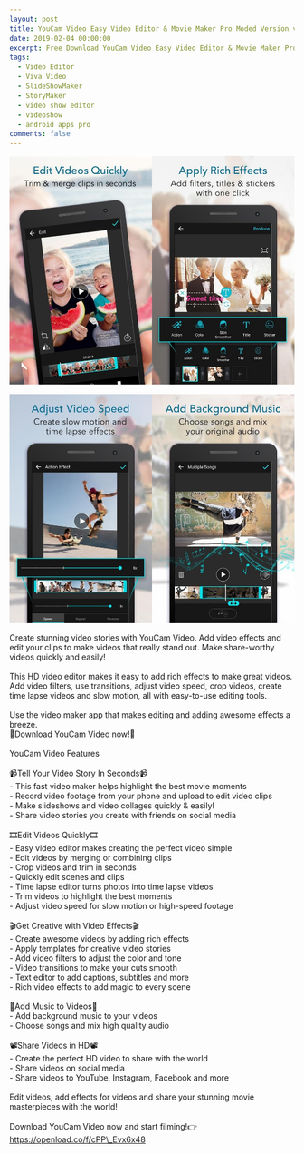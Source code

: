 ```yaml
---
layout: post
title: YouCam Video Easy Video Editor & Movie Maker Pro Moded Version v1.0.0 2019
date: 2019-02-04 00:00:00
excerpt: Free Download YouCam Video Easy Video Editor & Movie Maker Pro 2019
tags:
  - Video Editor
  - Viva Video
  - SlideShowMaker
  - StoryMaker
  - video show editor
  - videoshow
  - android apps pro
comments: false
---
```


![](/uploads/image.jpg)

![](/uploads/image-1.jpg)

Create stunning video stories with YouCam Video. Add video effects and edit your clips to make videos that really stand out. Make share-worthy videos quickly and easily!<br><br>This HD video editor makes it easy to add rich effects to make great videos. Add video filters, use transitions, adjust video speed, crop videos, create time lapse videos and slow motion, all with easy-to-use editing tools.<br><br>Use the video maker app that makes editing and adding awesome effects a breeze.<br>🌟Download YouCam Video now!🌟<br><br>YouCam Video Features<br><br>📹Tell Your Video Story In Seconds📹<br>- This fast video maker helps highlight the best movie moments<br>- Record video footage from your phone and upload to edit video clips<br>- Make slideshows and video collages quickly & easily!<br>- Share video stories you create with friends on social media&nbsp;<br><br>🎞Edit Videos Quickly🎞<br>- Easy video editor makes creating the perfect video simple<br>- Edit videos by merging or combining clips<br>- Crop videos and trim in seconds<br>- Quickly edit scenes and clips<br>- Time lapse editor turns photos into time lapse videos<br>- Trim videos to highlight the best moments<br>- Adjust video speed for slow motion or high-speed footage<br><br>🎬Get Creative with Video Effects🎬<br>- Create awesome videos by adding rich effects<br>- Apply templates for creative video stories<br>- Add video filters to adjust the color and tone<br>- Video transitions to make your cuts smooth<br>- Text editor to add captions, subtitles and more<br>- Rich video effects to add magic to every scene<br><br>🎵Add Music to Videos🎵<br>- Add background music to your videos<br>- Choose songs and mix high quality audio<br><br>📽Share Videos in HD📽<br>- Create the perfect HD video to share with the world<br>- Share videos on social media<br>- Share videos to YouTube, Instagram, Facebook and more<br><br>Edit videos, add effects for videos and share your stunning movie masterpieces with the world!&nbsp;<br><br>Download YouCam Video now and start filming!👉 https://openload.co/f/cPP\_Evx6x48